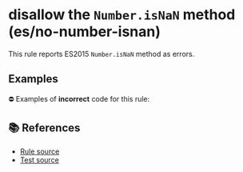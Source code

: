 # disallow the `Number.isNaN` method (es/no-number-isnan)

This rule reports ES2015 `Number.isNaN` method as errors.

## Examples

⛔ Examples of **incorrect** code for this rule:

<eslint-playground type="bad" code="/*eslint es/no-number-isnan: error */
const b = Number.isNaN(value)
" />

## 📚 References

- [Rule source](https://github.com/mysticatea/eslint-plugin-es/blob/v3.0.0/lib/rules/no-number-isnan.js)
- [Test source](https://github.com/mysticatea/eslint-plugin-es/blob/v3.0.0/tests/lib/rules/no-number-isnan.js)
